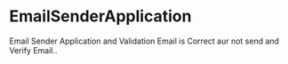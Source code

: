 # EmailSenderApplication
Email Sender Application and Validation Email is Correct aur not send and Verify Email..
